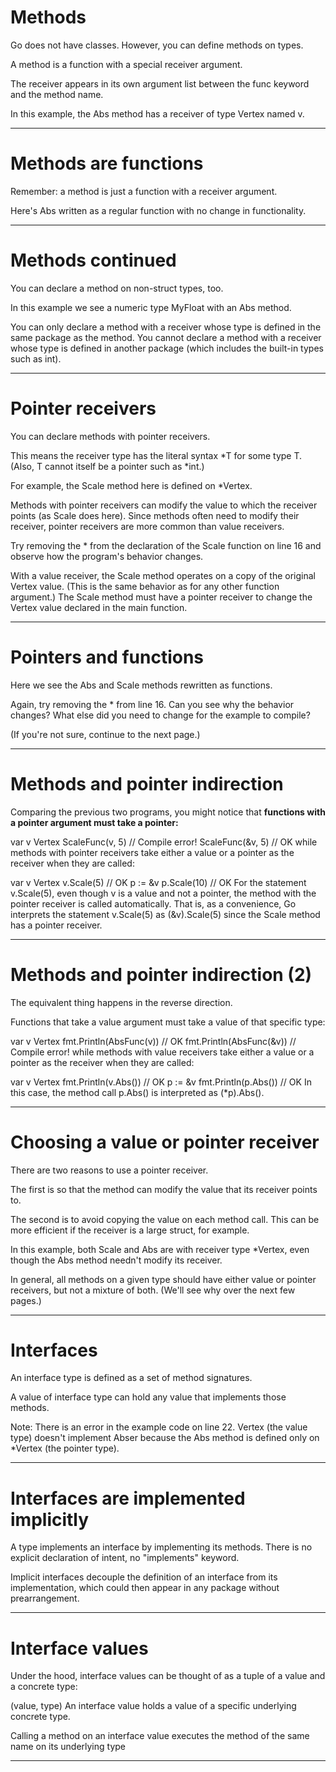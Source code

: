 
# Methods
Go does not have classes. However, you can define methods on types.

A method is a function with a special receiver argument.

The receiver appears in its own argument list between the func keyword and the method name.

In this example, the Abs method has a receiver of type Vertex named v.

------------------

# Methods are functions
Remember: a method is just a function with a receiver argument.

Here's Abs written as a regular function with no change in functionality.

-----------------
# Methods continued
You can declare a method on non-struct types, too.

In this example we see a numeric type MyFloat with an Abs method.

You can only declare a method with a receiver whose type is defined in the same package as the method. You cannot declare a method with a receiver whose type is defined in another package (which includes the built-in types such as int).

--------------------
# Pointer receivers
You can declare methods with pointer receivers.

This means the receiver type has the literal syntax *T for some type T. (Also, T cannot itself be a pointer such as *int.)

For example, the Scale method here is defined on *Vertex.

Methods with pointer receivers can modify the value to which the receiver points (as Scale does here). Since methods often need to modify their receiver, pointer receivers are more common than value receivers.

Try removing the * from the declaration of the Scale function on line 16 and observe how the program's behavior changes.

With a value receiver, the Scale method operates on a copy of the original Vertex value. (This is the same behavior as for any other function argument.) The Scale method must have a pointer receiver to change the Vertex value declared in the main function.

-----------------------

# Pointers and functions
Here we see the Abs and Scale methods rewritten as functions.

Again, try removing the * from line 16. Can you see why the behavior changes? What else did you need to change for the example to compile?

(If you're not sure, continue to the next page.)

--------------------------

# Methods and pointer indirection
Comparing the previous two programs, you might notice that __functions with a pointer argument must take a pointer:__

var v Vertex
ScaleFunc(v, 5)  // Compile error!
ScaleFunc(&v, 5) // OK
while methods with pointer receivers take either a value or a pointer as the receiver when they are called:

var v Vertex
v.Scale(5)  // OK
p := &v
p.Scale(10) // OK
For the statement v.Scale(5), even though v is a value and not a pointer, the method with the pointer receiver is called automatically. That is, as a convenience, Go interprets the statement v.Scale(5) as (&v).Scale(5) since the Scale method has a pointer receiver.

-------------------------

# Methods and pointer indirection (2)
The equivalent thing happens in the reverse direction.

Functions that take a value argument must take a value of that specific type:

var v Vertex
fmt.Println(AbsFunc(v))  // OK
fmt.Println(AbsFunc(&v)) // Compile error!
while methods with value receivers take either a value or a pointer as the receiver when they are called:

var v Vertex
fmt.Println(v.Abs()) // OK
p := &v
fmt.Println(p.Abs()) // OK
In this case, the method call p.Abs() is interpreted as (*p).Abs().

----------------------------------
# Choosing a value or pointer receiver
There are two reasons to use a pointer receiver.

The first is so that the method can modify the value that its receiver points to.

The second is to avoid copying the value on each method call. This can be more efficient if the receiver is a large struct, for example.

In this example, both Scale and Abs are with receiver type *Vertex, even though the Abs method needn't modify its receiver.

In general, all methods on a given type should have either value or pointer receivers, but not a mixture of both. (We'll see why over the next few pages.)

-----------------------------------
# Interfaces
An interface type is defined as a set of method signatures.

A value of interface type can hold any value that implements those methods.

Note: There is an error in the example code on line 22. Vertex (the value type) doesn't implement Abser because the Abs method is defined only on *Vertex (the pointer type).

-------------------------
# Interfaces are implemented implicitly
A type implements an interface by implementing its methods. There is no explicit declaration of intent, no "implements" keyword.

Implicit interfaces decouple the definition of an interface from its implementation, which could then appear in any package without prearrangement.

------------------------
# Interface values
Under the hood, interface values can be thought of as a tuple of a value and a concrete type:

(value, type)
An interface value holds a value of a specific underlying concrete type.

Calling a method on an interface value executes the method of the same name on its underlying type

-----------------------------

